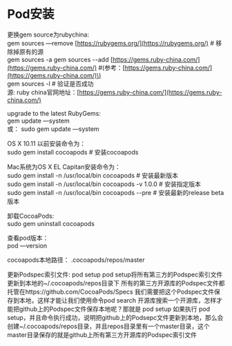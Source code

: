 # Pod安装

更换gem source为rubychina:  
gem sources —remove [https://rubygems.org/](https://rubygems.org/) \# 移除掉原有的源  
gem sources -a gem sources --add [https://gems.ruby-china.com/](https://gems.ruby-china.com/) \#\(参考：[https://gems.ruby-china.com/](https://gems.ruby-china.com/)\)  
gem sources -l \# 验证是否成功  
源: ruby china官网地址：[https://gems.ruby-china.com/](https://gems.ruby-china.com/)

upgrade to the latest RubyGems:  
gem update —system  
或： sudo gem update —system

OS X 10.11 以前安装命令为：  
sudo gem install cocoapods \# 安装cocoapods

Mac系统为OS X EL Capitan安装命令为：  
sudo gem install -n /usr/local/bin cocoapods  \# 安装最新版本  
sudo gem install -n /usr/local/bin cocoapods -v 1.0.0 \# 安装指定版本  
sudo gem install -n /usr/local/bin cocoapods --pre \# 安装最新的release beta版本

卸载CocoaPods:  
sudo gem uninstall cocoapods

查看pod版本：  
pod —version

cocoapods本地路径： .cocoapods/repos/master

更新Podspec索引文件:
pod setup
pod setup将所有第三方的Podspec索引文件更新到本地的~/.cocoapods/repos目录下
所有的第三方开源库的Podspec文件都托管在https://github.com/CocoaPods/Specs
我们需要把这个Podspec文件保存到本地，这样才能让我们使用命令pod search 开源库搜索一个开源库，怎样才能把github上的Podspec文件保存本地呢？那就是 pod setup
如果执行 pod setup，并且命令执行成功，说明把github上的Podsepc文件更新到本地，那么会创建~/.cocoapods/repos目录，并且repos目录里有一个master目录，这个master目录保存的就是github上所有第三方开源库的Podspec索引文件